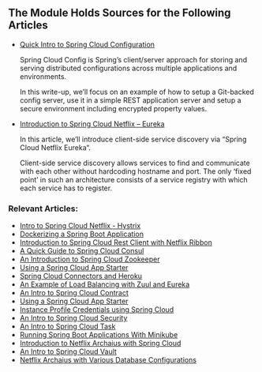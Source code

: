## The Module Holds Sources for the Following Articles

- [Quick Intro to Spring Cloud Configuration](http://www.baeldung.com/spring-cloud-configuration)

   Spring Cloud Config is Spring’s client/server approach for storing and serving distributed configurations across multiple applications and environments.

   In this write-up, we’ll focus on an example of how to setup a Git-backed config server, use it in a simple REST application server and setup a secure environment including encrypted property values.

- [Introduction to Spring Cloud Netflix – Eureka](http://www.baeldung.com/spring-cloud-netflix-eureka)

  In this article, we’ll introduce client-side service discovery via “Spring Cloud Netflix Eureka“.

  Client-side service discovery allows services to find and communicate with each other without hardcoding hostname and port. The only ‘fixed point’ in such an architecture consists of a service registry with which each service has to register.

### Relevant Articles:
- [Intro to Spring Cloud Netflix - Hystrix](http://www.baeldung.com/spring-cloud-netflix-hystrix)
- [Dockerizing a Spring Boot Application](http://www.baeldung.com/dockerizing-spring-boot-application)
- [Introduction to Spring Cloud Rest Client with Netflix Ribbon](http://www.baeldung.com/spring-cloud-rest-client-with-netflix-ribbon)
- [A Quick Guide to Spring Cloud Consul](http://www.baeldung.com/spring-cloud-consul)
- [An Introduction to Spring Cloud Zookeeper](http://www.baeldung.com/spring-cloud-zookeeper)
- [Using a Spring Cloud App Starter](http://www.baeldung.com/using-a-spring-cloud-app-starter)
- [Spring Cloud Connectors and Heroku](http://www.baeldung.com/spring-cloud-heroku)
- [An Example of Load Balancing with Zuul and Eureka](http://www.baeldung.com/zuul-load-balancing)
- [An Intro to Spring Cloud Contract](http://www.baeldung.com/spring-cloud-contract)
- [Using a Spring Cloud App Starter](http://www.baeldung.com/spring-cloud-app-starter)
- [Instance Profile Credentials using Spring Cloud](http://www.baeldung.com/spring-cloud-instance-profiles)
- [An Intro to Spring Cloud Security](http://www.baeldung.com/spring-cloud-security)
- [An Intro to Spring Cloud Task](http://www.baeldung.com/spring-cloud-task) 
- [Running Spring Boot Applications With Minikube](http://www.baeldung.com/spring-boot-minikube)
- [Introduction to Netflix Archaius with Spring Cloud](https://www.baeldung.com/netflix-archaius-spring-cloud-integration)
- [An Intro to Spring Cloud Vault](https://www.baeldung.com/spring-cloud-vault)
- [Netflix Archaius with Various Database Configurations](https://www.baeldung.com/netflix-archaius-database-configurations)
